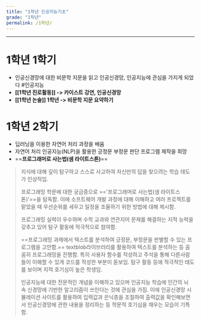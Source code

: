 ```yaml
---
title: "1학년 인공지능기초"
grade: "1학년"
permalink: /1학년/
---
```


---

# **1학년 1학기**

- 인공신경망에 대한 비문학 지문을 읽고 인공신경망, 인공지능에 관심을 가지게 되었다 #인공지능
- **[[1학년 진로활동]] -> 카이스트 강연, 인공신경망**
- **[[1학년 논술]] 1학년 -> 비문학 지문 요약하기**

# 1학년 2학기

- 딥러닝을 이용한 자연어 처리 과정을 배움
- 자연어 처리 인공지능(NLP)을 활용한 긍정문 부정문 판단 프로그램 제작을 희망
- ==**프로그래머로 사는법(샘 라이트스톤)**==

> 지식에 대해 깊이 탐구하고 스스로 사고하여 자신만의 답을 찾으려는 학습 태도가 인상적임.
>
> 프로그래밍 학문에 대한 궁금증으로 =='프로그래머로 사는법(샘 라이트스톤)'==을 탐독함. 이에 소프트웨어 개발 과정에 대해 이해하고 여러 프로젝트를 맡았을 때 우선순위를 세우고 일정을 조율하기 위한 방법에 대해 제시함.
>
> 프로그래밍 실력이 우수하며 수학 교과와 연관지어 문제를 해결하는 지적 능력을 갖추고 있어 탐구 활동에 적극적으로 참여함.
>
> ==프로그래밍 과제에서 텍스트를 분석하여 긍정문, 부정문을 판별할 수 있는 프로그램을 고안함.== textblob라이브러리를 활용하여 텍스트를 분석하는 등 꼼꼼히 프로그래밍을 진행함. 특히 사용자 함수를 작성하고 주석을 통해 다른사람들이 이해할 수 있게 코드를 작성한 부분이 돋보임. 탐구 활동 등에 적극적인 태도를 보이며 지적 호기심이 높은 학생임.
>
> 인공지능에 대한 전문적인 개념을 이해하고 있으며 인공지능 학습에 인간의 뇌 속 신경망에 기반한 알고리즘이 쓰인다는 것에 관심을 가짐. 이에 인공신경망 시뮬레이션 사이트를 활용하여 입력값과 은닉층을 조절하여 출력값을 확인해보면서 인공신경망에 관한 내용을 정리하는 등 학문적 호기심을 채우는 모습이 기특함.

